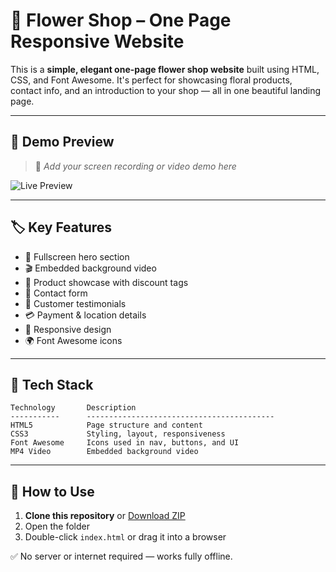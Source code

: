 # 🌸 Flower Shop – One Page Responsive Website

This is a **simple, elegant one-page flower shop website** built using HTML, CSS, and Font Awesome. It's perfect for showcasing floral products, contact info, and an introduction to your shop — all in one beautiful landing page.

---

## 📸 Demo Preview

> 🎥 *Add your screen recording or video demo here*

![Live Preview](images/Flower-Shop.gif)

---

## 🏷️ Key Features

- 🌼 Fullscreen hero section  
- 🎬 Embedded background video  
- 💐 Product showcase with discount tags  
- 💌 Contact form  
- 👥 Customer testimonials  
- 💳 Payment & location details  
- 🔧 Responsive design  
- 🌍 Font Awesome icons  

---

## 🧰 Tech Stack

```
Technology       Description
-----------      ------------------------------------------
HTML5            Page structure and content
CSS3             Styling, layout, responsiveness
Font Awesome     Icons used in nav, buttons, and UI
MP4 Video        Embedded background video
```

---

## 🚀 How to Use

1. **Clone this repository** or [Download ZIP](https://github.com/DhruviKhanpara/Flower-shop/archive/refs/heads/main.zip)
2. Open the folder
3. Double-click `index.html` or drag it into a browser

✅ No server or internet required — works fully offline.
